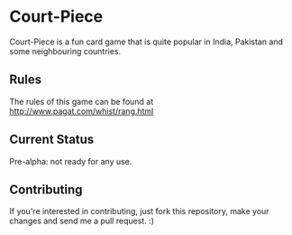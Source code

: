 Court-Piece
===========

Court-Piece is a fun card game that is quite popular in India, Pakistan and 
some neighbouring countries. 

Rules
-----

The rules of this game can be found at http://www.pagat.com/whist/rang.html

Current Status
--------------

Pre-alpha: not ready for any use.

Contributing
------------

If you're interested in contributing, just fork this repository, make your 
changes and send me a pull request. :)

